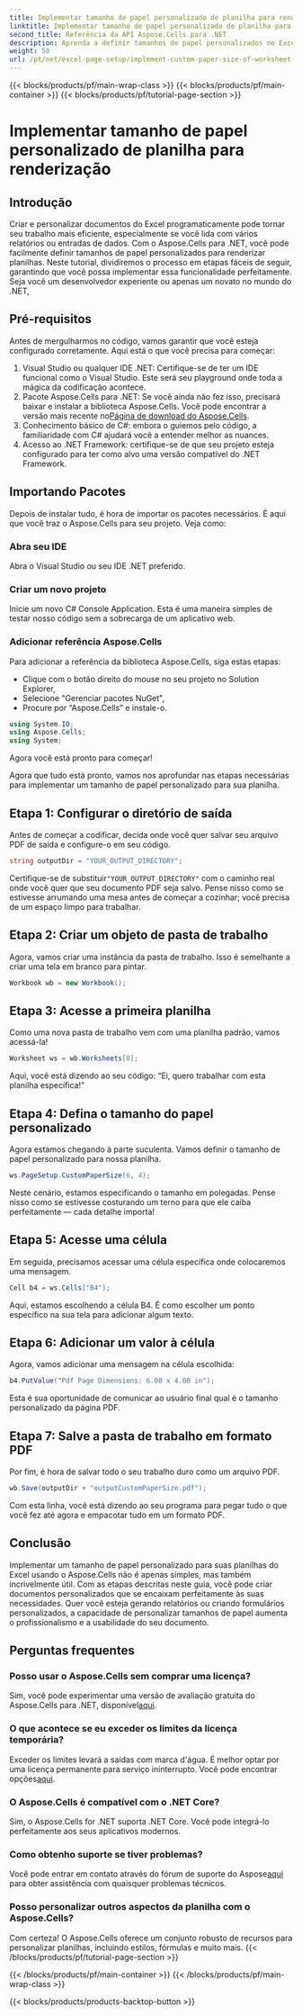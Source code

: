 ```yaml
---
title: Implementar tamanho de papel personalizado de planilha para renderização
linktitle: Implementar tamanho de papel personalizado de planilha para renderização
second_title: Referência da API Aspose.Cells para .NET
description: Aprenda a definir tamanhos de papel personalizados no Excel com o Aspose.Cells para .NET. Guia passo a passo para renderização perfeita de planilhas.
weight: 50
url: /pt/net/excel-page-setup/implement-custom-paper-size-of-worksheet-for-rendering/
---
```


{{< blocks/products/pf/main-wrap-class >}}
{{< blocks/products/pf/main-container >}}
{{< blocks/products/pf/tutorial-page-section >}}

# Implementar tamanho de papel personalizado de planilha para renderização

## Introdução

Criar e personalizar documentos do Excel programaticamente pode tornar seu trabalho mais eficiente, especialmente se você lida com vários relatórios ou entradas de dados. Com o Aspose.Cells para .NET, você pode facilmente definir tamanhos de papel personalizados para renderizar planilhas. Neste tutorial, dividiremos o processo em etapas fáceis de seguir, garantindo que você possa implementar essa funcionalidade perfeitamente. Seja você um desenvolvedor experiente ou apenas um novato no mundo do .NET,

## Pré-requisitos

Antes de mergulharmos no código, vamos garantir que você esteja configurado corretamente. Aqui está o que você precisa para começar:

1. Visual Studio ou qualquer IDE .NET: Certifique-se de ter um IDE funcional como o Visual Studio. Este será seu playground onde toda a mágica da codificação acontece.
2. Pacote Aspose.Cells para .NET: Se você ainda não fez isso, precisará baixar e instalar a biblioteca Aspose.Cells. Você pode encontrar a versão mais recente no[Página de download do Aspose.Cells](https://releases.aspose.com/cells/net/).
3. Conhecimento básico de C#: embora o guiemos pelo código, a familiaridade com C# ajudará você a entender melhor as nuances.
4. Acesso ao .NET Framework: certifique-se de que seu projeto esteja configurado para ter como alvo uma versão compatível do .NET Framework.

## Importando Pacotes

Depois de instalar tudo, é hora de importar os pacotes necessários. É aqui que você traz o Aspose.Cells para seu projeto. Veja como:

### Abra seu IDE

Abra o Visual Studio ou seu IDE .NET preferido.

### Criar um novo projeto

Inicie um novo C# Console Application. Esta é uma maneira simples de testar nosso código sem a sobrecarga de um aplicativo web.

### Adicionar referência Aspose.Cells

Para adicionar a referência da biblioteca Aspose.Cells, siga estas etapas:
- Clique com o botão direito do mouse no seu projeto no Solution Explorer,
- Selecione "Gerenciar pacotes NuGet",
- Procure por “Aspose.Cells” e instale-o.

```csharp
using System.IO;
using Aspose.Cells;
using System;
```

Agora você está pronto para começar!

Agora que tudo está pronto, vamos nos aprofundar nas etapas necessárias para implementar um tamanho de papel personalizado para sua planilha. 

## Etapa 1: Configurar o diretório de saída

Antes de começar a codificar, decida onde você quer salvar seu arquivo PDF de saída e configure-o em seu código.

```csharp
string outputDir = "YOUR_OUTPUT_DIRECTORY";
```

 Certifique-se de substituir`"YOUR_OUTPUT_DIRECTORY"` com o caminho real onde você quer que seu documento PDF seja salvo. Pense nisso como se estivesse arrumando uma mesa antes de começar a cozinhar; você precisa de um espaço limpo para trabalhar.

## Etapa 2: Criar um objeto de pasta de trabalho

Agora, vamos criar uma instância da pasta de trabalho. Isso é semelhante a criar uma tela em branco para pintar.

```csharp
Workbook wb = new Workbook();
```

## Etapa 3: Acesse a primeira planilha

Como uma nova pasta de trabalho vem com uma planilha padrão, vamos acessá-la! 

```csharp
Worksheet ws = wb.Worksheets[0];
```

Aqui, você está dizendo ao seu código: “Ei, quero trabalhar com esta planilha específica!” 

## Etapa 4: Defina o tamanho do papel personalizado

Agora estamos chegando à parte suculenta. Vamos definir o tamanho de papel personalizado para nossa planilha.

```csharp
ws.PageSetup.CustomPaperSize(6, 4);
```

Neste cenário, estamos especificando o tamanho em polegadas. Pense nisso como se estivesse costurando um terno para que ele caiba perfeitamente — cada detalhe importa!

## Etapa 5: Acesse uma célula

Em seguida, precisamos acessar uma célula específica onde colocaremos uma mensagem. 

```csharp
Cell b4 = ws.Cells["B4"];
```

Aqui, estamos escolhendo a célula B4. É como escolher um ponto específico na sua tela para adicionar algum texto.

## Etapa 6: Adicionar um valor à célula

Agora, vamos adicionar uma mensagem na célula escolhida:

```csharp
b4.PutValue("Pdf Page Dimensions: 6.00 x 4.00 in");
```

Esta é sua oportunidade de comunicar ao usuário final qual é o tamanho personalizado da página PDF.

## Etapa 7: Salve a pasta de trabalho em formato PDF

Por fim, é hora de salvar todo o seu trabalho duro como um arquivo PDF.

```csharp
wb.Save(outputDir + "outputCustomPaperSize.pdf");
```

Com esta linha, você está dizendo ao seu programa para pegar tudo o que você fez até agora e empacotar tudo em um formato PDF.

## Conclusão

Implementar um tamanho de papel personalizado para suas planilhas do Excel usando o Aspose.Cells não é apenas simples, mas também incrivelmente útil. Com as etapas descritas neste guia, você pode criar documentos personalizados que se encaixam perfeitamente às suas necessidades. Quer você esteja gerando relatórios ou criando formulários personalizados, a capacidade de personalizar tamanhos de papel aumenta o profissionalismo e a usabilidade do seu documento. 

## Perguntas frequentes

### Posso usar o Aspose.Cells sem comprar uma licença?
 Sim, você pode experimentar uma versão de avaliação gratuita do Aspose.Cells para .NET, disponível[aqui](https://releases.aspose.com/).

### O que acontece se eu exceder os limites da licença temporária?
 Exceder os limites levará a saídas com marca d'água. É melhor optar por uma licença permanente para serviço ininterrupto. Você pode encontrar opções[aqui](https://purchase.aspose.com/buy).

### O Aspose.Cells é compatível com o .NET Core?
Sim, o Aspose.Cells for .NET suporta .NET Core. Você pode integrá-lo perfeitamente aos seus aplicativos modernos.

### Como obtenho suporte se tiver problemas?
 Você pode entrar em contato através do fórum de suporte do Aspose[aqui](https://forum.aspose.com/c/cells/9) para obter assistência com quaisquer problemas técnicos.

### Posso personalizar outros aspectos da planilha com o Aspose.Cells?
Com certeza! O Aspose.Cells oferece um conjunto robusto de recursos para personalizar planilhas, incluindo estilos, fórmulas e muito mais.
{{< /blocks/products/pf/tutorial-page-section >}}

{{< /blocks/products/pf/main-container >}}
{{< /blocks/products/pf/main-wrap-class >}}

{{< blocks/products/products-backtop-button >}}
